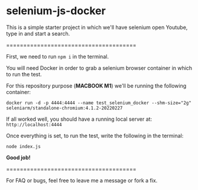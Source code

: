# selenium-js-docker

This is a simple starter project in which we'll have selenium open Youtube, type in and start a search.

======================================

First, we need to run `npm i` in the terminal.

You will need Docker in order to grab a selenium browser container in which to run the test.

For this repository purpose (**MACBOOK M1**) we'll be running the following container:

`docker run -d -p 4444:4444 --name test_selenium_docker --shm-size="2g" seleniarm/standalone-chromium:4.1.2-20220227`

If all worked well, you should have a running local server at:
`http://localhost:4444`

Once everything is set, to run the test, write the following in the terminal:

`node index.js`

**Good job!**

======================================

For FAQ or bugs, feel free to leave me a message or fork a fix.

